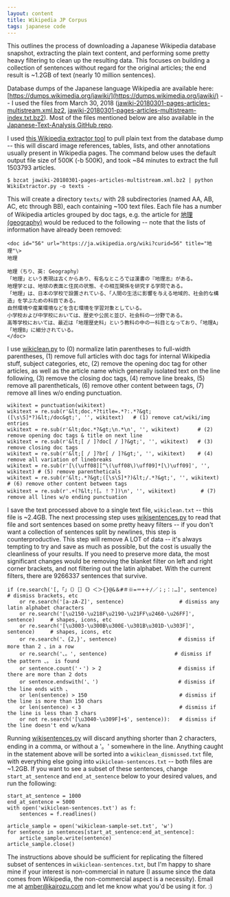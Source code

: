 ```yaml
---
layout: content
title: Wikipedia JP Corpus
tags: japanese code 
---
```

This outlines the process of downloading a Japanese Wikipedia database snapshot, extracting the plain text content, and performing some pretty heavy filtering to clean up the resulting data. This focuses on building a collection of sentences without regard for the original articles; the end result is ~1.2GB of text (nearly 10 million sentences).

Database dumps of the Japanese language Wikipedia are available here: [https://dumps.wikimedia.org/jawiki/](https://dumps.wikimedia.org/jawiki/) -- I used the files from March 30, 2018 ([jawiki-20180301-pages-articles-multistream.xml.bz2](https://dumps.wikimedia.org/jawiki/20180301/jawiki-20180301-pages-articles-multistream.xml.bz2), [jawiki-20180301-pages-articles-multistream-index.txt.bz2](https://dumps.wikimedia.org/jawiki/20180301/jawiki-20180301-pages-articles-multistream-index.txt.bz2)). Most of the files mentioned below are also available in the [Japanese-Text-Analysis GitHub repo](https://github.com/kairozu/Japanese-Text-Analysis/tree/master/wiki-jp-corpus).

I used [this Wikipedia extractor tool](https://github.com/bwbaugh/wikipedia-extractor) to pull plain text from the database dump -- this will discard image references, tables, lists, and other annotations usually present in Wikipedia pages. The command below uses the default output file size of 500K (-b 500K), and took ~84 minutes to extract the full 1503793 articles.

```
$ bzcat jawiki-20180301-pages-articles-multistream.xml.bz2 | python WikiExtractor.py -o texts -
```

This will create a directory <code>texts/</code> with 28 subdirectories (named AA, AB, AC, etc through BB), each containing ~100 text files. Each file has a number of Wikipedia articles grouped by doc tags, e.g. the article for [地理 (geography)](https://ja.wikipedia.org/wiki?curid=56) would be reduced to the following -- note that the lists of information have already been removed:

```
<doc id="56" url="https://ja.wikipedia.org/wiki?curid=56" title="地理"\>
地理

地理（ちり、英: Geography）
「地理」という表現は古くからあり、有名なところでは漢書の『地理志』がある。 
地理学とは、地球の表面と住民の状態、その相互関係を研究する学問である。
「地理」は、日本の学校で設置されている、「人間の生活に影響を与える地域的、社会的な構造」を学ぶための科目である。 
自然環境や産業環境などを含む環境を学習対象としている。
小学校および中学校においては、歴史や公民と並び、社会科の一分野である。
高等学校においては、最近は「地理歴史科」という教科の中の一科目となっており、「地理A」「地理B」に細分されている。
</doc>
```

I use [wikiclean.py](https://github.com/kairozu/Japanese-Text-Analysis/blob/master/wiki-jp-corpus/wikiclean.py) to (0) normalize latin parentheses to full-width parentheses, (1) remove full articles with doc tags for internal Wikipedia stuff, subject categories, etc, (2) remove the opening doc tag for other articles, as well as the article name which generally isolated text on the line following, (3) remove the closing doc tags, (4) remove line breaks, (5) remove all parentheticals, (6) remove other content between tags, (7) remove all lines w/o ending punctuation.

```
wikitext = punctuation(wikitext)
wikitext = re.sub(r'&lt;doc.*?title=.*?:.*?&gt;([\s\S]*?)&lt;/doc&gt;', '', wikitext)   # (1) remove cat/wiki/img entries
wikitext = re.sub(r'&lt;doc.*?&gt;\n.*\n', '', wikitext)      # (2) remove opening doc tags & title on next line
wikitext = re.sub(r'&lt;[ / ]?doc[ / ]?&gt;', '', wikitext)   # (3) remove closing doc tags
wikitext = re.sub(r'&lt;[ / ]?br[ / ]?&gt;', '', wikitext)    # (4) remove all variation of linebreaks
wikitext = re.sub(r'[\(\uff08][^\(\uff08\)\uff09]*[\)\uff09]', '', wikitext) # (5) remove parentheticals
wikitext = re.sub(r'&lt;.*?&gt;([\s\S]*?)&lt;/.*?&gt;', '', wikitext)   # (6) remove other content between tags
wikitext = re.sub(r'.+(?&lt;![。！？])\n', '', wikitext)        # (7) remove all lines w/o ending punctuation
```

I save the text processed above to a single text file, <code>wikiclean.txt</code> -- this file is ~2.4GB. The next processing step uses [wikisentences.py](https://github.com/kairozu/Japanese-Text-Analysis/blob/master/wiki-jp-corpus/wikisentences.py) to read that file and sort sentences based on some pretty heavy filters -- if you don't want a collection of sentences split by newlines, this step is counterproductive. This step will remove A LOT of data -- it's always tempting to try and save as much as possible, but the cost is usually the cleanliness of your results. If you need to preserve more data, the most significant changes would be removing the blanket filter on left and right corner brackets, and not filtering out the latin alphabet. With the current filters, there are 9266337 sentences that survive.

```
if (re.search('[,「」（）［］《》＜＞{}@&＆#＃※=＝+＋/／；;：:…]', sentence)     # dismiss brackets, etc
    or re.search('[a-zA-Z]', sentence)                  # dismiss any latin alphabet characters
    or re.search('[\u2150-\u218F\u2190-\u21FF\u2460-\u26FF]', sentence)     # shapes, icons, etc
    or re.search('[\u3003-\u300B\u300E-\u301B\u301D-\u303F]', sentence)     # shapes, icons, etc
    or re.search('、{2,}', sentence)                    # dismiss if more than 2 、in a row
    or re.search('、。', sentence)                      # dismiss if the pattern 、。 is found
    or sentence.count('・') > 2                         # dismiss if there are more than 2 dots
    or sentence.endswith('、')                          # dismiss if the line ends with 、
    or len(sentence) > 150                              # dismiss if the line is more than 150 chars
    or len(sentence) < 3                                # dismiss if the line is less than 3 chars
    or not re.search('[\u3040-\u309F]+$', sentence)):   # dismiss if the line doesn't end w/kana
```

Running [wikisentences.py](https://github.com/kairozu/Japanese-Text-Analysis/blob/master/wiki-jp-corpus/wikisentences.py) will discard anything shorter than 2 characters, ending in a comma, or without a '。' somewhere in the line. Anything caught in the statement above will be sorted into a <code>wikiclean_dismissed.txt</code> file, with everything else going into <code>wikiclean-sentences.txt</code> -- both files are ~1.2GB. If you want to see a subset of these sentences, change <code>start_at_sentence</code> and <code>end_at_sentence</code> below to your desired values, and run the following:

```
start_at_sentence = 1000
end_at_sentence = 5000
with open('wikiclean-sentences.txt') as f:
    sentences = f.readlines()

article_sample = open('wikiclean-sample-set.txt', 'w')
for sentence in sentences[start_at_sentence:end_at_sentence]:
    article_sample.write(sentence)
article_sample.close()
```

The instructions above should be sufficient for replicating the filtered subset of sentences in <code>wikiclean-sentences.txt</code>, but I'm happy to share mine if your interest is non-commercial in nature (I assume since the data comes from Wikipedia, the non-commercial aspect is a necessity). Email me at amber@kairozu.com and let me know what you'd be using it for. :)